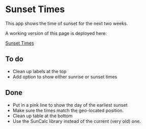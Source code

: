# Sunset Times

This app shows the time of sunset for the next two weeks. 

A working version of this page is deployed here:

[Sunset Times](https://gulley.github.io/Sunset-Visualization/)


## To do
- Clean up labels at the top
- Add option to show either sunrise or sunset times


## Done
- Put in a pink line to show the day of the earliest sunset
- Make sure the times match the geo-located position.
- Clean up table at the bottom
- Use the SunCalc library instead of the current (very old) one.
